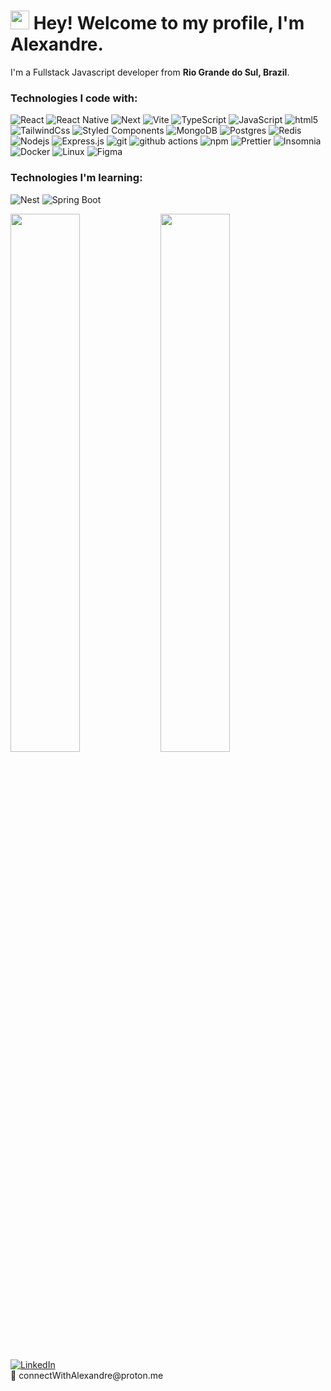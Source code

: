 <h1><img src="https://emojis.slackmojis.com/emojis/images/1531849430/4246/blob-sunglasses.gif?1531849430" width="30"/> Hey! Welcome to my profile, I'm Alexandre.</h1>
<p>I'm a Fullstack Javascript developer from <b>Rio Grande do Sul, Brazil</b>.</p>

<h3>Technologies I code with:</h3>
<p>
  <img alt="React" src="https://img.shields.io/badge/-React-45b8d8?style=flat-square&logo=react&logoColor=white" />
  <img alt="React Native" src="https://img.shields.io/badge/React_Native-20232A?style=for-the-square&logo=react&logoColor=61DAFB" />
  <img alt="Next" src="https://img.shields.io/badge/Next-black?style=for-the-square&logo=next.js&logoColor=white" />
<img alt="Vite" src="https://img.shields.io/badge/vite-%23646CFF.svg?style=for-the-square&logo=vite&logoColor=white" />
  <img alt="TypeScript" src="https://img.shields.io/badge/-TypeScript-007ACC?style=flat-square&logo=typescript&logoColor=white" />
  <img alt="JavaScript" src="https://img.shields.io/badge/JavaScript-F7DF1E?style=for-the-square&logo=javascript&logoColor=white" />
    <img alt="html5" src="https://img.shields.io/badge/-HTML5-E34F26?style=flat-square&logo=html5&logoColor=white" />
  <img alt="TailwindCss" src="https://img.shields.io/badge/Tailwind_CSS-38B2AC?style=for-the-square&logo=tailwind-css&logoColor=white" />
  <img alt="Styled Components" src="https://img.shields.io/badge/-Styled_Components-db7092?style=flat-square&logo=styled-components&logoColor=white" />
    <img alt="MongoDB" src="https://img.shields.io/badge/-MongoDB-13aa52?style=flat-square&logo=mongodb&logoColor=white" />
<img alt="Postgres" src="https://img.shields.io/badge/postgres-%23316192.svg?style=for-the-square&logo=postgresql&logoColor=white" />
   <img alt="Redis" src="https://img.shields.io/badge/Redis-D9281A?style=for-the-square&logo=redis&logoColor=white" />
  <img alt="Nodejs" src="https://img.shields.io/badge/-Nodejs-43853d?style=flat-square&logo=Node.js&logoColor=white" />
  <img alt="Express.js" src="https://img.shields.io/badge/Express.js-404D59?style=for-the-square&logo=express&logoColor=white" />
  <img alt="git" src="https://img.shields.io/badge/-Git-F05032?style=flat-square&logo=git&logoColor=white" />
    <img alt="github actions" src="https://img.shields.io/badge/-Github_Actions-2088FF?style=flat-square&logo=github-actions&logoColor=white" />
  <img alt="npm" src="https://img.shields.io/badge/-NPM-CB3837?style=flat-square&logo=npm&logoColor=white" />
  <img alt="Prettier" src="https://img.shields.io/badge/-Prettier-F7B93E?style=flat-square&logo=prettier&logoColor=white" />
   <img alt="Insomnia" src="https://img.shields.io/badge/-Insomnia-5849BE?style=flat-square&logo=insomnia&logoColor=white" />
  <img alt="Docker" src="https://img.shields.io/badge/-Docker-46a2f1?style=flat-square&logo=docker&logoColor=white" />
<img alt="Linux" src="https://img.shields.io/badge/Linux-E34F26?style=for-the-square&logo=linux&logoColor=white" />
<img alt="Figma" src="https://img.shields.io/badge/figma-%23F24E1E.svg?style=for-the-square&logo=figma&logoColor=white" />
</p>

<h3> Technologies I'm learning:</h3>
<p>
<img alt="Nest" src="https://img.shields.io/badge/nestjs-%23E0234E.svg?style=for-the-square&logo=nestjs&logoColor=white" />
<img alt="Spring Boot" src="https://img.shields.io/badge/Spring_Boot-F2F4F9?style=for-the-square&logo=spring-boot" />  
</p>
<div>
<img align="left" width="47%" src="https://github-readme-stats.vercel.app/api?username=AlexandreDresch&show_icons=true&theme=light" />
<img align="left" width="47%" src="https://github-readme-stats.vercel.app/api/top-langs/?username=AlexandreDresch&layout=compact" /> 
</div>

<p>
 <a href="https://www.linkedin.com/in/alexandre-dresch/" target="_blank"><img alt="LinkedIn" src="https://img.shields.io/badge/linkedin-%230077B5.svg?&style=for-the-badge&logo=linkedin&logoColor=white" /></a>
<br/> 
📧 <span>connectWithAlexandre@proton.me </span>
</p>
